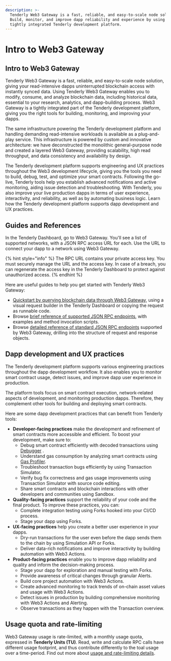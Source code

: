 ```yaml
---
description: >-
  Tenderly Web3 Gateway is a fast, reliable, and easy-to-scale node solution.
  Build, monitor, and improve dapp reliability and experience by using the
  tightly integrated Tenderly development platform.
---
```


# Intro to Web3 Gateway

## Intro to Web3 Gateway

Tenderly Web3 Gateway is a fast, reliable, and easy-to-scale node solution, giving your read-intensive dapps uninterrupted blockchain access with instantly synced data. Using Tenderly Web3 Gateway enables you to modify, consume, and analyze blockchain data, including historical data, essential to your research, analytics, and dapp-building process. Web3 Gateway is a tightly integrated part of the Tenderly development platform, giving you the right tools for building, monitoring, and improving your dapps.

The same infrastructure powering the Tenderly development platform and handling demanding read-intensive workloads is available as a plug-and-play service. This infrastructure is powered by custom and innovative architecture: we have deconstructed the monolithic general-purpose node and created a layered Web3 Gateway, providing scalability, high read throughput, and data consistency and availability by design.

The Tenderly development platform supports engineering and UX practices throughout the Web3 development lifecycle, giving you the tools you need to build, debug, test, and optimize your smart contracts. Following the go-live, Tenderly tools help you establish advanced notifications and active monitoring, aiding issue detection and troubleshooting. With Tenderly, you also improve your live production dapps in terms of user experience, interactivity, and reliability, as well as by automating business logic. Learn how the Tenderly development platform supports dapp development and UX practices.

## Guides and References

In the Tenderly Dashboard, go to Web3 Gateway. You'll see a list of supported networks, with a JSON RPC access URL for each. Use the URL to connect your dapp to a network using Web3 Gateway.

{% hint style="info" %}
The RPC URL contains your private access key. You must securely manage the URL and the access key. In case of a breach, you can regenerate the access key in the Tenderly Dashboard to protect against unauthorized access.
{% endhint %}

Here are useful guides to help you get started with Tenderly Web3 Gateway:

- [Quickstart by querying blockchain data through Web3 Gateway](quickstart-query-blockchain.md), using a visual request builder in the Tenderly Dashboard or copying the request as runnable code.
- Browse [brief reference of supported JSON RPC endpoints](brief-json-rpc.md), with examples and method invocation scripts.
- Browse [detailed reference of standard JSON RPC endpoints](detailed-json-rpc.md) supported by Web3 Gateway, drilling into the structure of request and response objects.

## Dapp development and UX practices

The Tenderly development platform supports various engineering practices throughout the dapp development workflow. It also enables you to monitor smart contract usage, detect issues, and improve dapp user experience in production.

The platform tools focus on smart contract execution, network-related aspects of development, and monitoring production dapps. Therefore, they complement other tools for building and deploying smart contracts.

Here are some dapp development practices that can benefit from Tenderly tools:

- **Developer-facing practices** make the development and refinement of smart contracts more accessible and efficient. To boost your development, make sure to:
  - Debug smart contract efficiently with decoded transactions using [Debugger](../debugger/how-to-use-tenderly-debugger/investigating-a-failed-transaction.md) .
  - Understand gas consumption by analyzing smart contracts using [Gas Profiler](debugger/how-to-use-tenderly-debugger/).
  - Troubleshoot transaction bugs efficiently by using Transaction Simulator.
  - Verify bug fix correctness and gas usage improvements using Transaction Simulator with source code editing.
  - Share smart contracts and blockchain interactions with other developers and communities using Sandbox.
- **Quality-facing practices** support the reliability of your code and the final product. To improve these practices, you can:
  - Complete integration testing using Forks hooked into your CI/CD process.
  - Stage your dapp using Forks.
- **UX-facing practices** help you create a better user experience in your dapps.
  - Dry-run transactions for the user even before the dapp sends them to the chain by using Simulation API or Forks.
  - Deliver data-rich notifications and improve interactivity by building automation with Web3 Actions.
- **Product-facing practices** enable you to improve dapp reliability and quality and inform the decision-making process.
  - Stage your dapp for exploration and manual testing with Forks.
  - Provide awareness of critical changes through granular Alerts.
  - Build core project automation with Web3 Actions.
  - Create advanced monitoring to track trends of on-chain asset values and usage with Web3 Actions.
  - Detect issues in production by building comprehensive monitoring with Web3 Actions and Alerting.
  - Observe transactions as they happen with the Transaction overview.

## Usage quota and rate-limiting

Web3 Gateway usage is rate-limited, with a monthly usage quota, expressed in **Tenderly Units (TU)**. Read, write and calculate RPC calls have different usage footprint, and thus contribute differently to the toal usage over a time-period. Find out more about [usage and rate-limiting details](pricing.md).
